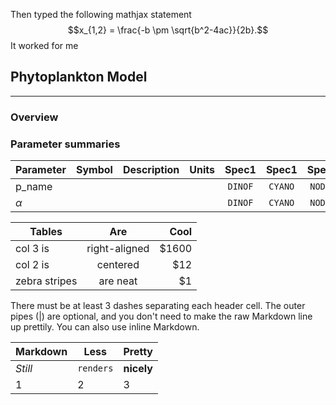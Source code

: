 
<script type="text/javascript" src="http://cdn.mathjax.org/mathjax/latest/MathJax.js?config=default"></script>


Then typed the following mathjax statement
$$x_{1,2} = \frac{-b \pm \sqrt{b^2-4ac}}{2b}.$$
It worked for me

## Phytoplankton Model

---
### Overview




### Parameter summaries





| Parameter     |Symbol | Description           | Units | Spec1 | Spec1 | Spec1 | Spec1 | Spec1 | Comment          |
| ------------- |:-----:|:---------------------:|:-----:|:-----:|:-----:|:-----:|:-----:|:-----:| ----------------:|
| p_name        |       |                       |       |`DINOF`|`CYANO`|`NODUL`|`CHLOR`|`CRYPT`|                  |
| $\alpha$        |       |                       |       |`DINOF`|`CYANO`|`NODUL`|`CHLOR`|`CRYPT`|                  |




| Tables        | Are           | Cool  |
| ------------- |:-------------:| -----:|
| col 3 is      | right-aligned | $1600 |
| col 2 is      | centered      |   $12 |
| zebra stripes | are neat      |    $1 |

There must be at least 3 dashes separating each header cell.
The outer pipes (|) are optional, and you don't need to make the 
raw Markdown line up prettily. You can also use inline Markdown.

Markdown | Less | Pretty
--- | --- | ---
*Still* | `renders` | **nicely**
1 | 2 | 3
